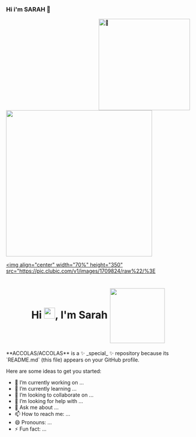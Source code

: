 ### Hi i'm SARAH 👋

<img align="right" width="250" alt="🦑" src="https://count.getloli.com/get/@ACCOLAS?theme=rule34%22%3E">
<img src="https://i.pinimg.com/originals/51/cd/94/51cd94805cf6a0f4563837464f5da442.png" width="400px"/>

<a href="#"><img align="center" width="70%" height="350" src="https://pic.clubic.com/v1/images/1709824/raw%22/%3E</a>
<br/>
<h1  align="center">Hi <img src="https://raw.githubusercontent.com/MartinHeinz/MartinHeinz/master/wave.gif" width="30px">, I'm Sarah
<img width="150" src="https://weather-icon.journeyad.repl.co/@paris?v=1" align="center">
</h1>
**ACCOLAS/ACCOLAS** is a ✨ _special_ ✨ repository because its `README.md` (this file) appears on your GitHub profile.
 

Here are some ideas to get you started:

- 🔭 I’m currently working on ...
- 🌱 I’m currently learning ...
- 👯 I’m looking to collaborate on ...
- 🤔 I’m looking for help with ...
- 💬 Ask me about ...
- 📫 How to reach me: ...
- 😄 Pronouns: ...
- ⚡ Fun fact: ...

